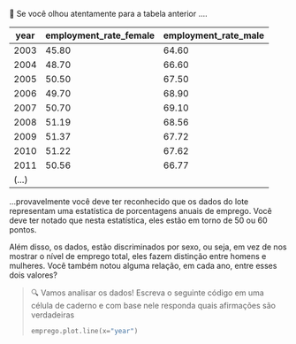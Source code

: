 👀 Se você olhou atentamente para a tabela anterior ....

|year|employment_rate_female|employment_rate_male|
|---|---|---|
|2003|45.80|64.60|
|2004|48.70|66.60|
|2005|50.50|67.50|
|2006|49.70|68.90|
|2007|50.70|69.10|
|2008|51.19|68.56|
|2009|51.37|67.72|
|2010|51.22|67.62|
|2011|50.56|66.77|
|(...)|

...provavelmente você deve ter reconhecido que os dados do lote representam uma estatística de porcentagens anuais de emprego. Você deve ter notado que nesta estatística, eles estão em torno de 50 ou 60 pontos.

Além disso, os dados, estão discriminados por sexo, ou seja, em vez de nos mostrar o nível de emprego total, eles fazem distinção entre homens e mulheres. Você também notou alguma relação, em cada ano, entre esses dois valores?

> :mag: Vamos analisar os dados! Escreva o seguinte código em uma célula de caderno e com base nele responda quais afirmações são verdadeiras
>
> ```python
> emprego.plot.line(x="year")
> ```
